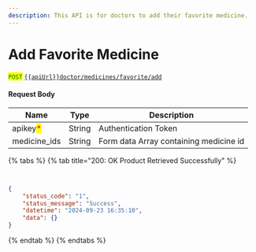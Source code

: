 ```yaml
---
description: This API is for doctors to add their favorite medicine.
---
```


# Add Favorite Medicine

<mark style="color:green;">`POST`</mark>  [`{{apiUrl}}doctor/medicines/favorite/add`](https://api.evitalrx.in/v1/doctor/medicines/favorite/add)

#### Request Body

| Name                                     | Type   | Description                            |
| ---------------------------------------- | ------ | -------------------------------------- |
| apikey<mark style="color:red;">\*</mark> | String | Authentication Token                   |
| medicine\_ids                            | String | Form data Array containing medicine id |

{% tabs %}
{% tab title="200: OK Product Retrieved Successfully" %}
```json


{
    "status_code": "1",
    "status_message": "Success",
    "datetime": "2024-09-23 16:35:10",
    "data": {}
}

```
{% endtab %}
{% endtabs %}
